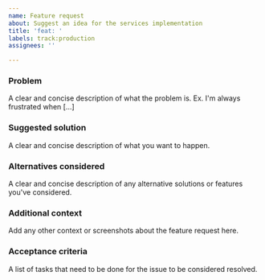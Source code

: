 ```yaml
---
name: Feature request
about: Suggest an idea for the services implementation
title: 'feat: '
labels: track:production
assignees: ''

---
```


### Problem
A clear and concise description of what the problem is. Ex. I'm always frustrated when [...]

### Suggested solution
A clear and concise description of what you want to happen.

### Alternatives considered
A clear and concise description of any alternative solutions or features you've considered.

### Additional context
Add any other context or screenshots about the feature request here.

### Acceptance criteria
A list of tasks that need to be done for the issue to be considered resolved.
